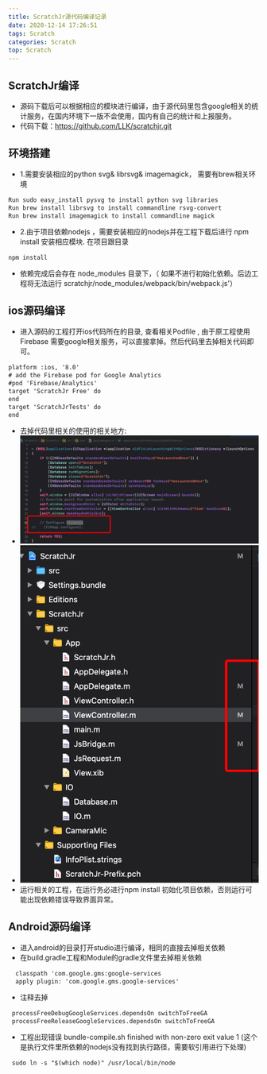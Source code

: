 ```yaml
---
title: ScratchJr源代码编译记录
date: 2020-12-14 17:26:51
tags: Scratch
categories: Scratch
top: Scratch
---
```


## ScratchJr编译

- 源码下载后可以根据相应的模块进行编译，由于源代码里包含google相关的统计服务，在国内环境下一版不会使用，国内有自己的统计和上报服务。
- 代码下载：https://github.com/LLK/scratchjr.git

## 环境搭建
- 1.需要安装相应的python svg& librsvg& imagemagick， 需要有brew相关环境

```
Run sudo easy_install pysvg to install python svg libraries
Run brew install librsvg to install commandline rsvg-convert
Run brew install imagemagick to install commandline magick
```

- 2.由于项目依赖nodejs ，需要安装相应的nodejs并在工程下载后进行 npm install 安装相应模块. 在项目跟目录

```
npm install 
```

- 依赖完成后会存在 node_modules 目录下，（ 如果不进行初始化依赖。后边工程将无法运行 scratchjr/node_modules/webpack/bin/webpack.js'）

## ios源码编译
- 进入源码的工程打开ios代码所在的目录, 查看相关Podfile , 由于原工程使用Firebase 需要google相关服务，可以直接拿掉。然后代码里去掉相关代码即可。

```
platform :ios, '8.0'
# add the Firebase pod for Google Analytics
#pod 'Firebase/Analytics'
target 'ScratchJr Free' do
end
target 'ScratchJrTests' do
end
```

- 去掉代码里相关的使用的相关地方:
- ![](https://raw.githubusercontent.com/zhulg/allpic/master/scratch7.png)
-  ![](https://raw.githubusercontent.com/zhulg/allpic/master/scratch8.png)
-  运行相关的工程，在运行务必进行npm install 初始化项目依赖，否则运行可能出现依赖错误导致界面异常。


## Android源码编译
- 进入android的目录打开studio进行编译，相同的直接去掉相关依赖
- 在build.gradle工程和Module的gradle文件里去掉相关依赖

```
  classpath 'com.google.gms:google-services
  apply plugin: 'com.google.gms.google-services'

```

- 注释去掉

```
 processFreeDebugGoogleServices.dependsOn switchToFreeGA
 processFreeReleaseGoogleServices.dependsOn switchToFreeGA

```


- 工程出现错误  bundle-compile.sh    finished with non-zero exit value 1 (这个是执行文件里所依赖的nodejs没有找到执行路径，需要软引用进行下处理) 

```
 sudo ln -s "$(which node)" /usr/local/bin/node
```